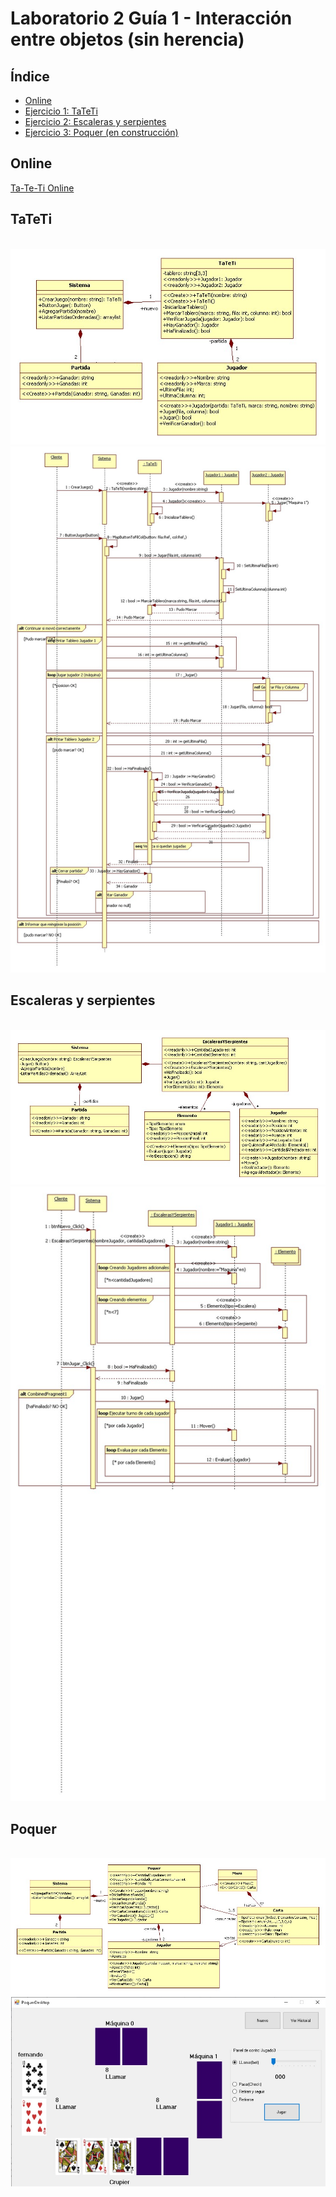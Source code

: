 # Laboratorio 2 Guía 1 - Interacción entre objetos (sin herencia)

## Índice

* [Online](#online)
* [Ejercicio 1: TaTeTi](#tateti)
* [Ejercicio 2: Escaleras y serpientes](#escaleras-y-serpientes)
* [Ejercicio 3: Poquer (en construcción)](#poquer)
 
## Online

[Ta-Te-Ti Online](http://www.fernandofilipuzziutn.somee.com/)

## TaTeTi
<br/>
<img src="https://github.com/fernandofilipuzzi-utn/Lab2Guia1/blob/main/Ej1_TaTeTi/TaTeTiClassLib/uml/TaTeTi.jpg"/>
<br/>
<img src="https://github.com/fernandofilipuzzi-utn/Lab2Guia1/blob/main/Ej1_TaTeTi/TaTeTiClassLib/uml/TaTeTi_diagrama_secuencia.jpg"/>

## Escaleras y serpientes
<br/> 
<img src="https://github.com/fernandofilipuzzi-utn/Lab2Guia1/blob/main/Ej2_EscalerasYSerpientes/EscalerasYSerpientesClassLib/uml/EscalerasYSerpientes.jpg"/>
<br/>
<img src="https://github.com/fernandofilipuzzi-utn/Lab2Guia1/blob/main/Ej2_EscalerasYSerpientes/EscalerasYSerpientesClassLib/uml/EyS_diagrama_secuencia.jpg"/>

## Poquer

<br/>
<img src="https://github.com/fernandofilipuzzi-utn/Lab2Guia1/blob/main/Ej3_Poquer/PoquerClassLib/uml/poquer.jpg"/>
<br/>
<img src="https://github.com/fernandofilipuzzi-utn/Lab2Guia1/blob/main/Ej3_Poquer/PoquerDesktop/doc/formulario.jpg"/>
